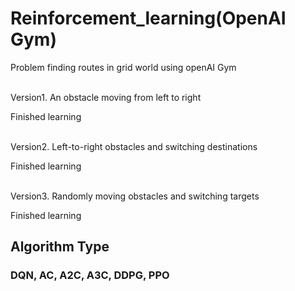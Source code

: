 # Reinforcement_learning(OpenAI Gym)
Problem finding routes in grid world using openAI Gym<br/>

<br/>Version1. An obstacle moving from left to right <br/>

Finished learning<br/>

<br/>Version2. Left-to-right obstacles and switching destinations<br/>

Finished learning<br/>

<br/>Version3. Randomly moving obstacles and switching targets<br/>

Finished learning<br/>

## Algorithm Type
### DQN, AC, A2C, A3C, DDPG, PPO<br/>

